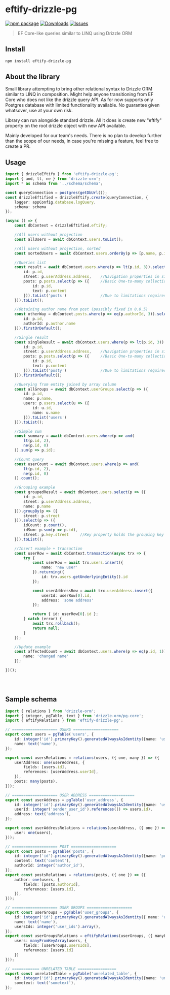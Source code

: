 # eftify-drizzle-pg

[![npm package][npm-img]][npm-url]
[![Downloads][downloads-img]][downloads-url]
[![Issues][issues-img]][issues-url]

> EF Core-like queries similar to LINQ using Drizzle ORM

## Install

```bash
npm install eftify-drizzle-pg
```

## About the library
Small library attempting to bring other relational syntax to Drizzle ORM similar to LINQ in composition. Might help anyone transitioning from EF Core who does not like the drizzle query API. As for now supports only Postgres database with limited functionality available. No guarantee given whatsover, use at your own risk.

Library can run alongside standard drizzle. All it does is create new "eftify" property on the root drizzle object with new API available.

Mainly developed for our team's needs. There is no plan to develop further than the scope of our needs, in case you're missing a feature, feel free to create a PR.

## Usage

```ts
import { drizzleEftify } from 'eftify-drizzle-pg';
import { and, lt, ne } from 'drizzle-orm';
import * as schema from '../schema/schema';

const queryConnection = postgres(getDbUrl());
const drizzleEftified = drizzleEftify.create(queryConnection, {
	logger: appConfig.database.logQuery,
	schema: schema
});

(async () => {
    const dbContext = drizzleEftified.eftify;

    //All users without projection
    const allUsers = await dbContext.users.toList();

    //All users without projection, sorted
    const sortedUsers = await dbContext.users.orderBy(p => [p.name, p.id]).toList();

    //Queries list
    const result = await dbContext.users.where(p => lt(p.id, 3)).select(p => ({
        id: p.id,
        street: p.userAddress.address,    //Navigation properties in similar manner like in EF
        posts: p.posts.select(p => ({     //Basic One-to-many collection support
            id: p.id,
            text: p.content
        })).toList('posts')               //Due to limitations requires name specification
    })).toList();

    //Obtaining author name from post (possibly fixed in 0.0.5)
    const otherWay = dbContext.posts.where(p => eq(p.authorId, 3)).select(p => ({
        id: p.id,
        authorId: p.author.name
    })).firstOrDefault();

    //Single result
    const singleResult = await dbContext.users.where(p => lt(p.id, 3)).select(p => ({
        id: p.id,
        street: p.userAddress.address,    //Navigation properties in similar manner like in EF
        posts: p.posts.select(p => ({     //Basic One-to-many collection support
            id: p.id,
            text: p.content
        })).toList('posty')               //Due to limitations requires name specification
    })).firstOrDefault();

    //Querying from entity joined by array column
    const allGroups = await dbContext.userGroups.select(p => ({
        id: p.id,
        name: p.name,
        users: p.users.select(u => ({
            id: u.id,
            name: u.name
        })).toList('users')
    })).toList();

    //Simple sum
    const summary = await dbContext.users.where(p => and(
        lt(p.id, 2),
        ne(p.id, 0)
    )).sum(p => p.id);

    //Count query
    const userCount = await dbContext.users.where(p => and(
        lt(p.id, 2),
        ne(p.id, 0)
    )).count();

    //Grouping example
    const groupedResult = await dbContext.users.select(p => ({
        id: p.id,
        street: p.userAddress.address,  
        name: p.name
    })).groupBy(p => ({
        street: p.street
    })).select(p => ({
        idCount: p.count(),
        idSum: p.sum(p => p.id),
        street: p.key.street     //Key property holds the grouping key similar to EF Core
    })).toList();

    //Insert example + transaction
    const userRow = await dbContext.transaction(async trx => {
        try {
            const userRow = await trx.users.insert({
                name: 'new user'
            }).returning({
                id: trx.users.getUnderlyingEntity().id
            });

            const userAddressRow = await trx.userAddress.insert({
                userId: userRow[0].id,
                address: 'some address'
            });

            return { id: userRow[0].id };
        } catch (error) {
            await trx.rollback();
            return null;
        }
    });

    //Update example
    const affectedCount = await dbContext.users.where(p => eq(p.id, 1)).update({
        name: 'changed name'
    });

})();





```

## Sample schema

```ts
import { relations } from 'drizzle-orm';
import { integer, pgTable, text } from 'drizzle-orm/pg-core';
import { eftifyRelations } from 'eftify-drizzle-pg';

// ==================== USERS ====================
export const users = pgTable('users', {
	id: integer('id').primaryKey().generatedAlwaysAsIdentity({name: 'users_id_seq'}),
	name: text('name'),
});

export const usersRelations = relations(users, ({ one, many }) => ({
	userAddress: one(userAddress, {
		fields: [users.id],
		references: [userAddress.userId],
	}),
	posts: many(posts),
}));

// ==================== USER ADDRESS ====================
export const userAddress = pgTable('user_address', {
	id: integer('id').primaryKey().generatedAlwaysAsIdentity({name: 'user_address_id_seq'}),
	userId: integer('sender_user_id').references(() => users.id),
	address: text('address'),
});

export const userAddressRelations = relations(userAddress, ({ one }) => ({
	user: one(users),
}));

// ==================== POST ====================
export const posts = pgTable('posts', {
	id: integer('id').primaryKey().generatedAlwaysAsIdentity({name: 'posts_id_seq'}),
	content: text('content'),
	authorId: integer('author_id'),
});
export const postsRelations = relations(posts, ({ one }) => ({
	author: one(users, {
		fields: [posts.authorId],
		references: [users.id],
	}),
}));

// ==================== USER GROUPS ====================
export const userGroups = pgTable('user_groups', {
    id: integer('id').primaryKey().generatedAlwaysAsIdentity({ name: 'user_groups_id_seq' }),
    name: text('name'),
    usersIds: integer('user_ids').array(),
});
export const userGroupsRelations = eftifyRelations(userGroups, ({ manyFromKeyArray }) => ({
    users: manyFromKeyArray(users, {
        fields: [userGroups.usersIds],
        references: [users.id]
    })
}));

// ============ UNRELATED TABLE =================
export const unrelatedTable = pgTable('unrelated_table', {
	id: integer('id').primaryKey().generatedAlwaysAsIdentity({name: 'unrelated_table_id_seq'}),
	sometext: text('sometext'),
});
```



[build-img]:https://github.com/brunolau/eftify-drizzle-pg/actions/workflows/release.yml/badge.svg
[build-url]:https://github.com/brunolau/eftify-drizzle-pg/actions/workflows/release.yml
[downloads-img]:https://img.shields.io/npm/dt/eftify-drizzle-pg
[downloads-url]:https://www.npmtrends.com/eftify-drizzle-pg
[npm-img]:https://img.shields.io/npm/v/eftify-drizzle-pg
[npm-url]:https://www.npmjs.com/package/eftify-drizzle-pg
[issues-img]:https://img.shields.io/github/issues/brunolau/eftify-drizzle-pg
[issues-url]:https://github.com/brunolau/eftify-drizzle-pg/issues

